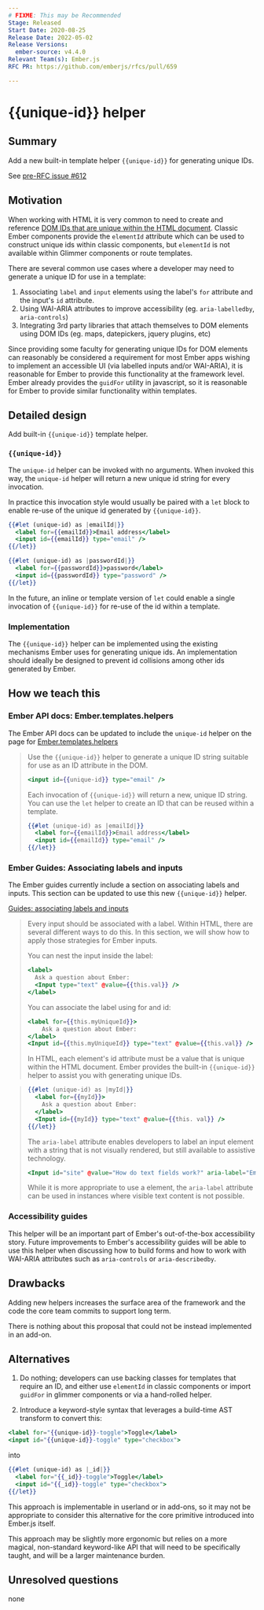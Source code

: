 ```yaml
---
# FIXME: This may be Recommended
Stage: Released
Start Date: 2020-08-25
Release Date: 2022-05-02
Release Versions:
  ember-source: v4.4.0
Relevant Team(s): Ember.js
RFC PR: https://github.com/emberjs/rfcs/pull/659

---
```


# {{unique-id}} helper

## Summary

Add a new built-in template helper `{{unique-id}}` for generating unique IDs.

See [pre-RFC issue #612](https://github.com/emberjs/rfcs/issues/612)

## Motivation

When working with HTML it is very common to need to create and reference [DOM IDs that are unique within the HTML document](https://developer.mozilla.org/en-US/docs/Web/HTML/Global_attributes/id). Classic Ember components provide the `elementId` attribute which can be used to construct unique ids within classic components, but `elementId` is not available within Glimmer components or route templates.

There are several common use cases where a developer may need to generate a unique ID for use in a template:
1. Associating `label` and `input` elements using the label's `for` attribute and the input's `id` attribute.
2. Using WAI-ARIA attributes to improve accessibility (eg. `aria-labelledby`, `aria-controls`)
3. Integrating 3rd party libraries that attach themselves to DOM elements using DOM IDs (eg. maps, datepickers, jquery plugins, etc)

Since providing some faculty for generating unique IDs for DOM elements can reasonably be considered a requirement for most Ember apps wishing to implement an accessible UI (via labelled inputs and/or WAI-ARIA), it is reasonable for Ember to provide this functionality at the framework level. Ember already provides the `guidFor` utility in javascript, so it is reasonable for Ember to provide similar functionality within templates.

## Detailed design

Add built-in `{{unique-id}}` template helper.

### `{{unique-id}}`

The `unique-id` helper can be invoked with no arguments. When invoked this way, the `unique-id` helper will return a new unique id string for every invocation.

In practice this invocation style would usually be paired with a `let` block to enable re-use of the unique id generated by `{{unique-id}}`.

```hbs
{{#let (unique-id) as |emailId|}}
  <label for={{emailId}}>Email address</label>
  <input id={{emailId}} type="email" />
{{/let}}

{{#let (unique-id) as |passwordId|}}
  <label for={{passwordId}}>password</label>
  <input id={{passwordId}} type="password" />
{{/let}}
```

In the future, an inline or template version of `let` could enable a single invocation of `{{unique-id}}` for re-use of the id within a template.

### Implementation

The `{{unique-id}}` helper can be implemented using the existing mechanisms Ember uses for generating unique ids. An implementation should ideally be designed to prevent id collisions among other ids generated by Ember.

## How we teach this

### Ember API docs: Ember.templates.helpers

The Ember API docs can be updated to include the `unique-id` helper on the page for [Ember.templates.helpers](https://api.emberjs.com/ember/release/classes/Ember.Templates.helpers)

> Use the `{{unique-id}}` helper to generate a unique ID string suitable for use as an ID attribute in the DOM.
>
> ```hbs
> <input id={{unique-id}} type="email" />
> ```
>
> Each invocation of `{{unique-id}}` will return a new, unique ID string. You can use the `let` helper to create an ID that can be reused within a template.
> ```hbs
> {{#let (unique-id) as |emailId|}}
>   <label for={{emailId}}>Email address</label>
>   <input id={{emailId}} type="email" />
> {{/let}}
> ```


### Ember Guides: Associating labels and inputs
The Ember guides currently include a section on associating labels and inputs. This section can be updated to use this new `{{unique-id}}` helper.

[Guides: associating labels and inputs](https://guides.emberjs.com/release/components/built-in-components/#toc_ways-to-associate-labels-and-inputs)

> Every input should be associated with a label. Within HTML, there are several different ways to do this. In this section, we will show how to apply those strategies for Ember inputs.
>
> You can nest the input inside the label:
> ```hbs
> <label>
>   Ask a question about Ember:
>   <Input type="text" @value={{this.val}} />
> </label>
> ```
> You can associate the label using for and id:
> ```hbs
> <label for={{this.myUniqueId}}>
>     Ask a question about Ember:
> </label>
> <Input id={{this.myUniqueId}} type="text" @value={{this.val}} />
> ```
>
> In HTML, each element's id attribute must be a value that is unique within the HTML document. Ember provides the built-in `{{unique-id}}` helper to assist you with generating unique IDs.

> ```hbs
> {{#let (unique-id) as |myId|}}
>   <label for={{myId}}>
>     Ask a question about Ember:
>   </label>
>   <Input id={{myId}} type="text" @value={{this. val}} />
> {{/let}}
> ```
>
> The `aria-label` attribute enables developers to label an input element with a string that is not visually rendered, but still available to assistive technology.
> ```hbs
> <Input id="site" @value="How do text fields work?" aria-label="Ember Question"/>
> ```
>
> While it is more appropriate to use a <label> element, the `aria-label` attribute can be used in instances where visible text content is not possible.

### Accessibility guides
This helper will be an important part of Ember's out-of-the-box accessibility story. Future improvements to Ember's accessibility guides will be able to use this helper when discussing how to build forms and how to work with WAI-ARIA attributes such as `aria-controls` or `aria-describedby`.


## Drawbacks

Adding new helpers increases the surface area of the framework and the code the core team commits to support long term.

There is nothing about this proposal that could not be instead implemented in an add-on.

## Alternatives

1. Do nothing; developers can use backing classes for templates that require an ID, and either use `elementId` in classic components or import `guidFor` in glimmer components or via a hand-rolled helper.

2. Introduce a keyword-style syntax that leverages a build-time AST transform to convert this:
```hbs
<label for="{{unique-id}}-toggle">Toggle</label>
<input id="{{unique-id}}-toggle" type="checkbox">
```
into
```hbs
{{#let (unique-id) as |_id|}}
  <label for="{{_id}}-toggle">Toggle</label>
  <input id="{{_id}}-toggle" type="checkbox">
{{/let}}
```
This approach is implementable in userland or in add-ons, so it may not be appropriate to consider this alternative for the core primitive introduced into Ember.js itself.

This approach may be slightly more ergonomic but relies on a more magical, non-standard keyword-like API that will need to be specifically taught, and will be a larger maintenance burden.

## Unresolved questions

none
